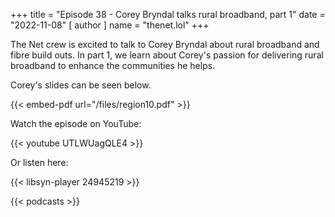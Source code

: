 +++
title = "Episode 38 - Corey Bryndal talks rural broadband, part 1"
date = "2022-11-08"
[ author ]
  name = "thenet.lol"
+++

The Net crew is excited to talk to Corey Bryndal about rural broadband and fibre
build outs. In part 1, we learn about Corey's passion for delivering rural
broadband to enhance the communities he helps.

Corey's slides can be seen below.

{{< embed-pdf url="/files/region10.pdf" >}}

Watch the episode on YouTube:

{{< youtube UTLWUagQLE4 >}}

Or listen here:

{{< libsyn-player 24945219 >}}

{{< podcasts >}}
